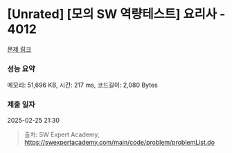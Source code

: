 # [Unrated] [모의 SW 역량테스트] 요리사 - 4012 

[문제 링크](https://swexpertacademy.com/main/code/problem/problemDetail.do?contestProbId=AWIeUtVakTMDFAVH) 

### 성능 요약

메모리: 51,696 KB, 시간: 217 ms, 코드길이: 2,080 Bytes

### 제출 일자

2025-02-25 21:30



> 출처: SW Expert Academy, https://swexpertacademy.com/main/code/problem/problemList.do
